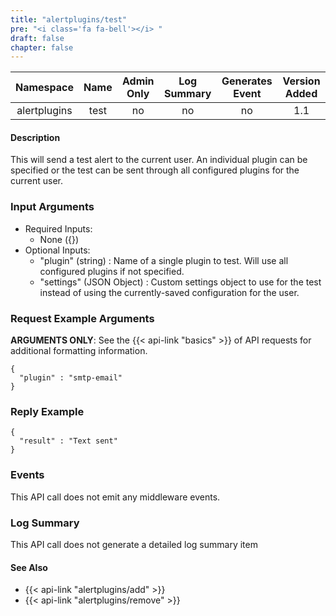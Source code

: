 ```yaml
---
title: "alertplugins/test"
pre: "<i class='fa fa-bell'></i> "
draft: false
chapter: false
---
```


| Namespace | Name | Admin Only | Log Summary | Generates Event | Version Added
|:----------------:|:--------:|:--------:|:--------:|:--------:|:---:|
| alertplugins | test | no | no | no | 1.1 |

#### Description
This will send a test alert to the current user. An individual plugin can be specified or the test can be sent through all configured plugins for the current user.

### Input Arguments
* Required Inputs: 
   * None ({})
* Optional Inputs:
   * "plugin" (string) : Name of a single plugin to test. Will use all configured plugins if not specified.
   * "settings" (JSON Object) : Custom settings object to use for the test instead of using the currently-saved configuration for the user.

### Request Example Arguments
**ARGUMENTS ONLY**: See the {{< api-link "basics" >}} of API requests for additional formatting information.

```
{
  "plugin" : "smtp-email"
}
```

### Reply Example
```
{
  "result" : "Text sent"
}
```

### Events
This API call does not emit any middleware events.

### Log Summary
This API call does not generate a detailed log summary item


#### See Also
* {{< api-link "alertplugins/add" >}}
* {{< api-link "alertplugins/remove" >}}
